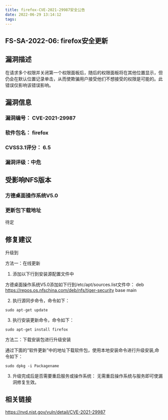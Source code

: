 ```yaml
---
title: firefox-CVE-2021-29987安全公告
date: 2022-06-29 13:14:12
tags:
---
```

## FS-SA-2022-06: firefox安全更新

## 漏洞描述

在请求多个权限并关闭第一个权限面板后，随后的权限面板将在其他位置显示，但仍会在默认位置记录单击，从而使欺骗用户接受他们不想接受的权限是可能的。此错误仅影响该错误影响。 

## 漏洞信息

###    漏洞编号： CVE-2021-29987

###    软件包名： firefox

###    CVSS3.1评分： 6.5

###    漏洞评级：中危

## 受影响NFS版本

###    方德桌面操作系统V5.0

### 更新包下载地址

待定

## 修复建议

升级到 

方法一：在线更新

1. 添加以下行到安装源配置文件中

方德桌面操作系统V5.0添加如下行到/etc/apt/sources.list文件中：
deb https://repos.os.nfschina.com/deb/nfs/tiger-security base main

2. 执行源同步命令，命令如下：

```
sudo apt-get update
```

3. 执行安装更新命令，命令如下：

```
sudo apt-get install firefox
```

方法二：下载安装包进行升级安装

通过下面的“软件更新”中的地址下载软件包，使用本地安装命令进行升级安装,命令如下：

```
sudo dpkg -i Packagename
```

3. 升级完成后是否需要重启服务或操作系统：
   无需重启操作系统与服务即可使漏洞修复生效。

## 相关链接

https://nvd.nist.gov/vuln/detail/CVE-2021-29987

